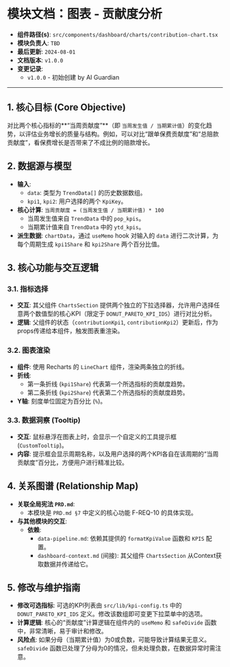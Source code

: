 
# 模块文档：图表 - 贡献度分析

- **组件路径(s)**: `src/components/dashboard/charts/contribution-chart.tsx`
- **模块负责人**: `TBD`
- **最后更新**: `2024-08-01`
- **文档版本**: `v1.0.0`
- **变更记录**:
  - `v1.0.0` - 初始创建 by AI Guardian

---

## 1. 核心目标 (Core Objective)
对比两个核心指标的**“当周贡献度”**（即 `当周发生值 / 当期累计值`）的变化趋势，以评估业务增长的质量与结构。例如，可以对比“跟单保费贡献度”和“总赔款贡献度”，看保费增长是否带来了不成比例的赔款增长。

## 2. 数据源与模型
- **输入**:
  - `data`: 类型为 `TrendData[]` 的历史数据数组。
  - `kpi1`, `kpi2`: 用户选择的两个 `KpiKey`。
- **核心计算**: `当周贡献度 = (当周发生值 / 当期累计值) * 100`
  - 当周发生值来自 `TrendData` 中的 `pop_kpis`。
  - 当期累计值来自 `TrendData` 中的 `ytd_kpis`。
- **派生数据**: `chartData`，通过 `useMemo` hook 对输入的 `data` 进行二次计算，为每个周期生成 `kpi1Share` 和 `kpi2Share` 两个百分比值。

## 3. 核心功能与交互逻辑
### 3.1. 指标选择
- **交互**: 其父组件 `ChartsSection` 提供两个独立的下拉选择器，允许用户选择任意两个数值型的核心KPI（限定于 `DONUT_PARETO_KPI_IDS`）进行对比分析。
- **逻辑**: 父组件的状态（`contributionKpi1`, `contributionKpi2`）更新后，作为props传递给本组件，触发图表重渲染。

### 3.2. 图表渲染
- **组件**: 使用 Recharts 的 `LineChart` 组件，渲染两条独立的折线。
- **折线**:
  - 第一条折线 (`kpi1Share`) 代表第一个所选指标的贡献度趋势。
  - 第二条折线 (`kpi2Share`) 代表第二个所选指标的贡献度趋势。
- **Y轴**: 刻度单位固定为百分比 (`%`)。

### 3.3. 数据洞察 (Tooltip)
- **交互**: 鼠标悬浮在图表上时，会显示一个自定义的工具提示框 (`CustomTooltip`)。
- **内容**: 提示框会显示周期名称，以及用户选择的两个KPI各自在该周期的“当周贡献度”百分比，方便用户进行精准比较。

## 4. 关系图谱 (Relationship Map)
- **关联全局宪法 `PRD.md`**:
  - 本模块是 `PRD.md §7` 中定义的核心功能 F-REQ-10 的具体实现。
- **与其他模块的交互**:
  - **依赖**:
    - `data-pipeline.md`: 依赖其提供的 `formatKpiValue` 函数和 `KPIS` 配置。
    - `dashboard-context.md` (间接): 其父组件 `ChartsSection` 从Context获取数据并传递给它。

## 5. 修改与维护指南
- **修改可选指标**: 可选的KPI列表由 `src/lib/kpi-config.ts` 中的 `DONUT_PARETO_KPI_IDS` 定义。修改该数组即可变更下拉菜单中的选项。
- **计算逻辑**: 核心的“贡献度”计算逻辑在组件内的 `useMemo` 和 `safeDivide` 函数中，非常清晰，易于审计和修改。
- **风险点**: 如果分母（当期累计值）为0或负数，可能导致计算结果无意义。`safeDivide` 函数已处理了分母为0的情况，但未处理负数，在数据异常时需注意。
